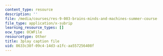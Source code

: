 ```yaml
---
content_type: resource
description: ''
file: /media/courses/res-9-003-brains-minds-and-machines-summer-course-summer-2015/8633c38f09c414d3a1fcaa557256408f_HCBaApqRqSg.srt
file_type: application/x-subrip
learning_resource_types: []
ocw_type: OCWFile
resourcetype: Other
title: 3play caption file
uid: 8633c38f-09c4-14d3-a1fc-aa557256408f
---
```


